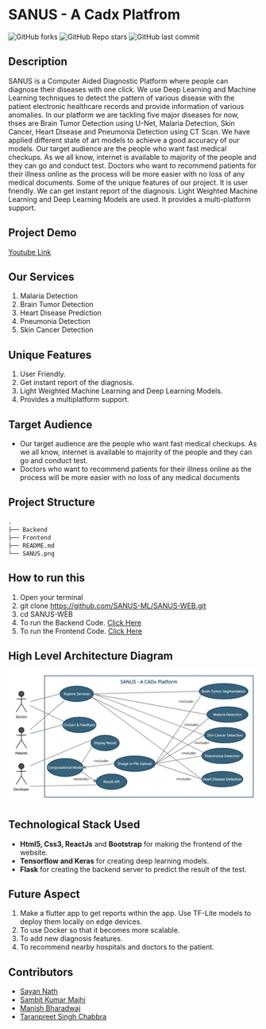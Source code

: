 # SANUS - A Cadx Platfrom

![GitHub forks](https://img.shields.io/github/forks/SANUS-ML/SANUS-WEB?style=for-the-badge)
![GitHub Repo stars](https://img.shields.io/github/stars/SANUS-ML/SANUS-WEB?style=for-the-badge)
![GitHub last commit](https://img.shields.io/github/last-commit/SANUS-ML/SANUS-WEB?style=for-the-badge)

## Description
SANUS is a Computer Aided Diagnostic Platform where people can diagnose their diseases with one click. We use Deep Learning and Machine Learning techniques to detect the pattern of various disease with the patient electronic healthcare records and provide information of various anomalies. In our platform we are tackling five major diseases for now, thses are Brain Tumor Detection using U-Net, Malaria Detection, Skin Cancer, Heart Disease and Pneumonia Detection using CT Scan. We have applied different state of art models to achieve a good accuracy of our models. Our target audience are the people who want fast medical checkups. As we all know, internet is available to majority of the people and they can go and conduct test. Doctors who want to recommend patients for their illness online as the  process will be more easier with no loss of any medical documents. Some of the unique features of our project. It is user friendly. We can get instant report of the diagnosis. Light Weighted Machine Learning and Deep Learning Models are used. It provides a multi-platform support.

## Project Demo
[Youtube Link](https://youtu.be/btGCzlapTsE)

## Our Services
1. Malaria Detection
2. Brain Tumor Detection
3. Heart Disease Prediction
4. Pneumonia Detection
5. Skin Cancer Detection

## Unique Features
1. User Friendly.
2. Get instant report of the diagnosis.
3. Light Weighted Machine Learning and Deep Learning Models.
4. Provides a multiplatform support.

## Target Audience
* Our target audience are the people who want fast medical checkups. As we all know, internet is available to majority of the people and they can go and conduct test.
* Doctors who want to recommend patients for their illness online as the  process will be more easier with no loss of any medical documents

## Project Structure
```
.
├── Backend
├── Frontend    
├── README.md
└── SANUS.png
```

## How to run this 
1. Open your terminal
2. git clone https://github.com/SANUS-ML/SANUS-WEB.git
3. cd SANUS-WEB
4. To run the Backend Code. [Click Here](https://github.com/SANUS-ML/SANUS-WEB/blob/master/Backend/README.md)
5. To run the Frontend Code. [Click Here](https://github.com/SANUS-ML/SANUS-WEB/blob/master/Frontend/README.md)


## High Level Architecture Diagram
<img src="SANUS.png">

## Technological Stack Used
* **Html5, Css3, ReactJs** and **Bootstrap** for making the frontend of the website.
* **Tensorflow and Keras** for creating deep learning models.
* **Flask** for creating the backend server to predict the result of the test.

## Future Aspect
1. Make a flutter app to get reports within the app. Use TF-Lite models to deploy them locally on edge devices.
2. To use Docker so that it becomes more scalable.
3. To add new diagnosis features.
4. To recommend nearby hospitals and doctors to the patient.

## Contributors
* [Sayan Nath](https://sayannath.biz)
* [Sambit Kumar Majhi](https://github.com/sambitraze)
* [Manish Bharadwaj](https://github.com/2221mb)
* [Taranpreet Singh Chabbra](https://github.com/singhtaran1005)
